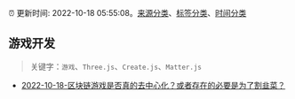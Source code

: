 :alarm_clock: 更新时间: 2022-10-18 05:55:08。[来源分类](../README.md)、[标签分类](../TAGS.md)、[时间分类](../TIMELINE.md)

## 游戏开发


> 关键字：`游戏`、`Three.js`、`Create.js`、`Matter.js`



- [2022-10-18-区块链游戏是否真的去中心化？或者存在的必要是为了割韭菜？](https://www.v2ex.com/t/887728) 